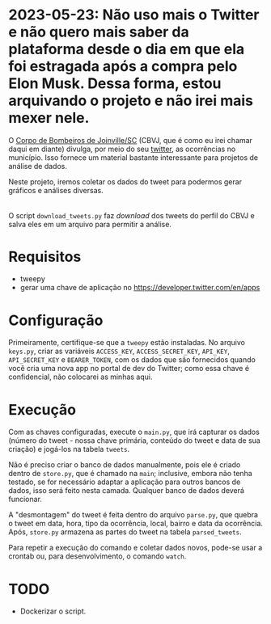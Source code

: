# 2023-05-23: Não uso mais o Twitter e não quero mais saber da plataforma desde o dia em que ela foi estragada após a compra pelo Elon Musk. Dessa forma, estou arquivando o projeto e não irei mais mexer nele.

O [Corpo de Bombeiros de Joinville/SC](http://www.cbvj.com.br/) (CBVJ, que é como eu irei chamar daqui em diante) divulga, por meio do seu [twitter](https://twitter.com/bvsc_joinville), as ocorrências no município. Isso fornece um material bastante interessante para projetos de análise de dados.

Neste projeto, iremos coletar os dados do tweet para podermos gerar gráficos e análises diversas.

######

O script `download_tweets.py` faz _download_ dos tweets do perfil do CBVJ e salva eles em um arquivo para permitir a análise. 

# Requisitos
* tweepy
* gerar uma chave de aplicação no https://developer.twitter.com/en/apps

# Configuração

Primeiramente, certifique-se que a `tweepy` estão instaladas. No arquivo `keys.py`, criar as variáveis `ACCESS_KEY`, `ACCESS_SECRET_KEY`, `API_KEY`, `API_SECRET_KEY` e `BEARER_TOKEN`, com os dados que são fornecidos quando você cria uma nova app no portal de dev do Twitter; como essa chave é confidencial, não colocarei as minhas aqui.

# Execução

Com as chaves configuradas, execute o `main.py`, que irá capturar os dados (número do tweet - nossa chave primária, conteúdo do tweet e data de sua criação) e jogá-los na tabela `tweets`. 

Não é preciso criar o banco de dados manualmente, pois ele é criado dentro de `store.py`, que é chamado na `main`; inclusive, embora não tenha testado, se for necessário adaptar a aplicação para outros bancos de dados, isso será feito nesta camada. Qualquer banco de dados deverá funcionar.

A "desmontagem" do tweet é feita dentro do arquivo `parse.py`, que quebra o tweet em data, hora, tipo da ocorrência, local, bairro e data da ocorrência. Após, `store.py` armazena as partes do tweet na tabela `parsed_tweets`.

Para repetir a execução do comando e coletar dados novos, pode-se usar a crontab ou, para desenvolvimento, o comando `watch`.

# TODO

* Dockerizar o script.
